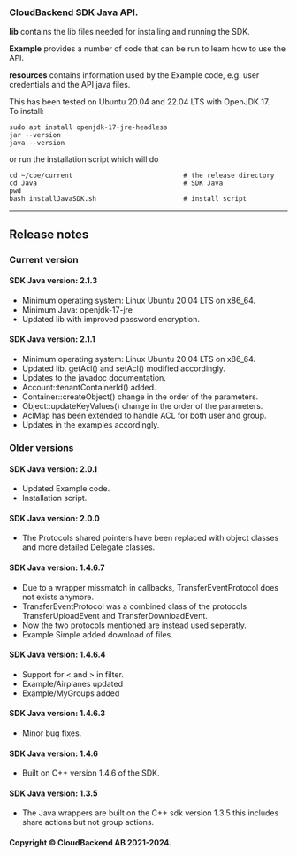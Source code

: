 ### CloudBackend SDK Java API.

**lib** contains the lib files needed for installing and running the SDK.

**Example** provides a number of code that can be run to learn how to use the API.

**resources** contains information used by the Example code,
e.g. user credentials and the API java files.

This has been tested on Ubuntu 20.04 and 22.04 LTS with OpenJDK 17.
<br>To install:
```
sudo apt install openjdk-17-jre-headless
jar --version
java --version
```
or run the installation script which will do
```
cd ~/cbe/current                            # the release directory
cd Java                                     # SDK Java
pwd
bash installJavaSDK.sh                      # install script
```

------------------------------------------------------------------------
## Release notes
### Current version
#### SDK Java version: **2.1.3**

- Minimum operating system: Linux Ubuntu 20.04 LTS on x86_64.
- Minimum Java: openjdk-17-jre
- Updated lib with improved password encryption.

#### SDK Java version: **2.1.1**

- Minimum operating system: Linux Ubuntu 20.04 LTS on x86_64.
- Updated lib.
  getAcl() and setAcl() modified accordingly.
- Updates to the javadoc documentation.
- Account::tenantContainerId() added.
- Container::createObject() change in the order of the parameters.
- Object::updateKeyValues() change in the order of the parameters.
- AclMap has been extended to handle ACL for both user and group.
- Updates in the examples accordingly.


### Older versions
#### SDK Java version: **2.0.1**

- Updated Example code.
- Installation script.

#### SDK Java version: **2.0.0**

- The Protocols shared pointers have been replaced with object classes and more detailed Delegate classes.

#### SDK Java version: 1.4.6.7
- Due to a wrapper missmatch in callbacks, TransferEventProtocol does not exists anymore. 
- TransferEventProtocol was a combined class of the protocols TransferUploadEvent and TransferDownloadEvent. 
- Now the two protocols mentioned are instead used seperatly. 
- Example Simple added download of files.

#### SDK Java version: 1.4.6.4
- Support for < and > in filter.
- Example/Airplanes updated
- Example/MyGroups added

#### SDK Java version: 1.4.6.3
- Minor bug fixes.

#### SDK Java version: 1.4.6
- Built on C++ version 1.4.6 of the SDK.

#### SDK Java version: 1.3.5
- The Java wrappers are built on the C++ sdk version 1.3.5 this includes share actions but not group actions.

#### Copyright © CloudBackend AB 2021-2024.
